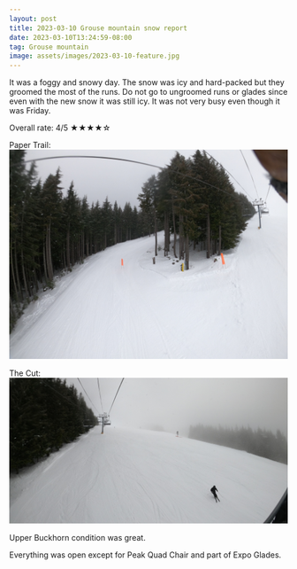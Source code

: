 ```yaml
---
layout: post
title: 2023-03-10 Grouse mountain snow report
date: 2023-03-10T13:24:59-08:00
tag: Grouse mountain
image: assets/images/2023-03-10-feature.jpg
---
```

It was a foggy and snowy day. The snow was icy and hard-packed but they groomed the most of the runs. Do not go to ungroomed runs or glades since even with the new snow it was still icy. It was not very busy even though it was Friday.

Overall rate: 4/5 ★★★★☆

Paper Trail:
![](/assets/images/2023-03-10-paper-trail.JPG)

The Cut:
![](/assets/images/2023-03-10-feature.jpg)

Upper Buckhorn condition was great.

Everything was open except for Peak Quad Chair and part of Expo Glades.
